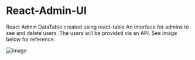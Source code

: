 # React-Admin-UI
React Admin DataTable created using react-table
An interface for admins to see and delete users. The users will be provided via an API. See image below for reference.

![image](https://github.com/user-attachments/assets/b2a61dfa-ddc1-4b8e-a5a8-9931242aaf73)
